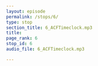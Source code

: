 ```yaml
---
layout: episode
permalink: /stops/6/
type: stop
section_title: 6_ACFTimeclock.mp3
title: 
page_rank: 6
stop_id: 6
audio_file: 6_ACFTimeclock.mp3

---
```

